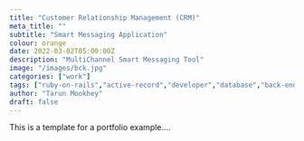 ```yaml
---
title: "Customer Relationship Management (CRM)"
meta_title: ""
subtitle: "Smart Messaging Application"
colour: orange
date: 2022-03-02T05:00:00Z
description: "MultiChannel Smart Messaging Tool"
image: "/images/bck.jpg"
categories: ["work"]
tags: ["ruby-on-rails","active-record","developer","database","back-end"]
author: "Tarun Mookhey"
draft: false
---
```

This is a template for a portfolio example....
